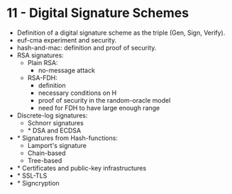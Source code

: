 # 11 - Digital Signature Schemes

* Definition of a digital signature scheme as the triple (Gen, Sign, Verify).
* euf-cma experiment and security.
* hash-and-mac: definition and proof of security.
* RSA signatures:
    * Plain RSA:
        * no-message attack
    * RSA-FDH:
        * definition
        * necessary conditions on H
        * proof of security in the random-oracle model
        * need for FDH to have large enough range
* Discrete-log signatures:
    * Schnorr signatures
    * \* DSA and ECDSA
* \* Signatures from Hash-functions:
    * Lamport's signature
    * Chain-based
    * Tree-based
* \* Certificates and public-key infrastructures
* \* SSL-TLS
* \* Signcryption
